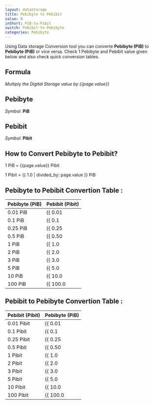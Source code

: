 ```yaml
---
layout: dataStorage
title: Pebibyte to Pebibit
value: 8
inShort: PiB-to-Pibit
switch: Pebibit-to-Pebibyte
categories: Pebibyte
---
```


Using Data storage Conversion tool you can converte **Pebibyte (PiB)** to **Pebibyte (PiB)** or vice versa. Check 1 Pebibyte and Pebibit value given below and also check quick conversion tables.

## Formula
*Multiply the Digital Storage value by {{page.value}}*

## Pebibyte
*Symbol:* **PiB**

## Pebibit
*Symbol:* **Pibit**

## How to Convert Pebibyte to Pebibit?

1 PiB = {{page.value}} Pibit

1 Pibit = {{ 1.0 | divided_by: page.value }} PiB


## Pebibyte to Pebibit Convertion Table :

| Pebibyte (PiB) | Pebibit (Pibit) |
| ---- | ---- |
| 0.01 PiB | {{ 0.01 | times: page.value | round: 12 }} Pibit |
| 0.1 PiB | {{ 0.1 | times: page.value | round: 12 }} Pibit |
| 0.25 PiB | {{ 0.25 | times: page.value | round: 12 }} Pibit |
| 0.5 PiB | {{ 0.50 | times: page.value | round: 12 }} Pibit |
| 1 PiB | {{ 1.0 | times: page.value | round: 12 }} Pibit |
| 2 PiB | {{ 2.0 | times: page.value | round: 12 }} Pibit |
| 3 PiB | {{ 3.0 | times: page.value | round: 12 }} Pibit |
| 5 PiB | {{ 5.0 | times: page.value | round: 12 }} Pibit |
| 10 PiB | {{ 10.0 | times: page.value | round: 12 }} Pibit |
| 100 PiB | {{ 100.0 | times: page.value | round: 12 }} Pibit |

## Pebibit to Pebibyte Convertion Table :

| Pebibit (Pibit) | Pebibyte (PiB) |
| ---- | ---- |
| 0.01 Pibit | {{ 0.01 | divided_by: page.value | round: 12 }} PiB |
| 0.1 Pibit | {{ 0.1 | divided_by: page.value | round: 12 }} PiB |
| 0.25 Pibit | {{ 0.25 | divided_by: page.value | round: 12 }} PiB |
| 0.5 Pibit | {{ 0.50 | divided_by: page.value | round: 12 }} PiB |
| 1 Pibit | {{ 1.0 | divided_by: page.value | round: 12 }} PiB |
| 2 Pibit | {{ 2.0 | divided_by: page.value | round: 12 }} PiB |
| 3 Pibit | {{ 3.0 | divided_by: page.value | round: 12 }} PiB |
| 5 Pibit | {{ 5.0 | divided_by: page.value | round: 12 }} PiB |
| 10 Pibit | {{ 10.0 | divided_by: page.value | round: 12 }} PiB |
| 100 Pibit | {{ 100.0 | divided_by: page.value | round: 12 }} PiB |


<script>
document.getElementById('selectInput')[21].selected = true
document.getElementById('selectOutput')[19].selected = true
</script>
